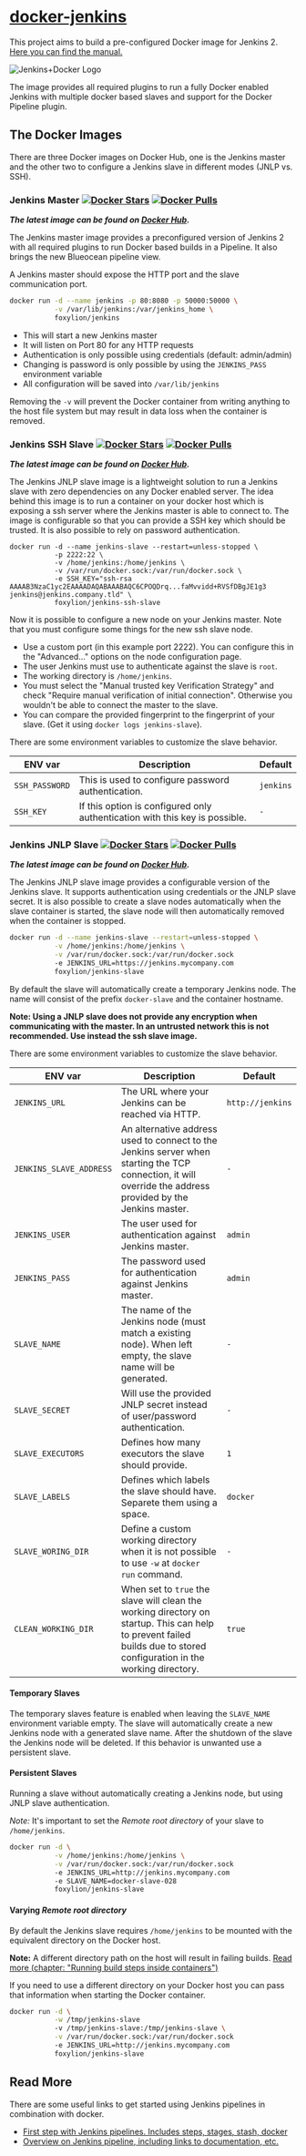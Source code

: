 # [docker-jenkins](https://github.com/foxylion/docker-jenkins#the-docker-images)

This project aims to build a pre-configured Docker image for Jenkins 2. [Here you can find the manual.](https://github.com/foxylion/docker-jenkins#the-docker-images)

![Jenkins+Docker Logo](https://raw.githubusercontent.com/foxylion/docker-jenkins/master/documentation/logo.png)

The image provides all required plugins to run a fully Docker enabled Jenkins
with multiple docker based slaves and support for the Docker Pipeline plugin.

## The Docker Images

There are three Docker images on Docker Hub, one is the Jenkins master and the
other two to configure a Jenkins slave in different modes (JNLP vs. SSH).

### Jenkins Master [![Docker Stars](https://img.shields.io/docker/stars/foxylion/jenkins.svg?style=flat-square)](https://hub.docker.com/r/foxylion/jenkins/) [![Docker Pulls](https://img.shields.io/docker/pulls/foxylion/jenkins.svg?style=flat-square)](https://hub.docker.com/r/foxylion/jenkins/)

***The latest image can be found on [Docker Hub](https://hub.docker.com/r/foxylion/jenkins/).***

The Jenkins master image provides a preconfigured version of Jenkins 2 with all
required plugins to run Docker based builds in a Pipeline. It also brings the new
Blueocean pipeline view.

A Jenkins master should expose the HTTP port and the slave communication port.

```bash
docker run -d --name jenkins -p 80:8080 -p 50000:50000 \
           -v /var/lib/jenkins:/var/jenkins_home \
           foxylion/jenkins
```

- This will start a new Jenkins master
- It will listen on Port 80 for any HTTP requests
- Authentication is only possible using credentials (default: admin/admin)
- Changing is password is only possible by using the `JENKINS_PASS` environment variable
- All configuration will be saved into `/var/lib/jenkins`

Removing the `-v` will prevent the Docker container from writing anything to
the host file system but may result in data loss when the container is removed.

### Jenkins SSH Slave [![Docker Stars](https://img.shields.io/docker/stars/foxylion/jenkins-ssh-slave.svg?style=flat-square)](https://hub.docker.com/r/foxylion/jenkins-ssh-slave/) [![Docker Pulls](https://img.shields.io/docker/pulls/foxylion/jenkins-ssh-slave.svg?style=flat-square)](https://hub.docker.com/r/foxylion/jenkins-ssh-slave/)

***The latest image can be found on [Docker Hub](https://hub.docker.com/r/foxylion/jenkins-ssh-slave/).***

The Jenkins JNLP slave image is a lightweight solution to run a Jenkins slave with
zero dependencies on any Docker enabled server.
The idea behind this image is to run a container on your docker host which is
exposing a ssh server where the Jenkins master is able to connect to.
The image is configurable so that you can provide a SSH key which should be
trusted. It is also possible to rely on password authentication.

```
docker run -d --name jenkins-slave --restart=unless-stopped \
           -p 2222:22 \
           -v /home/jenkins:/home/jenkins \
           -v /var/run/docker.sock:/var/run/docker.sock \
           -e SSH_KEY="ssh-rsa AAAAB3NzaC1yc2EAAAADAQABAAABAQC6CPOQDrq...faMvvidd+RVSfDBgJE1g3 jenkins@jenkins.company.tld" \
           foxylion/jenkins-ssh-slave
```

Now it is possible to configure a new node on your Jenkins master. Note that you
must configure some things for the new ssh slave node.

- Use a custom port (in this example port 2222). You can configure this
  in the "Advanced..." options on the node configuration page.
- The user Jenkins must use to authenticate against the slave is `root`.
- The working directory is `/home/jenkins`.
- You must select the "Manual trusted key Verification Strategy" and check
  "Require manual verification of initial connection". Otherwise you wouldn't be
  able to connect the master to the slave.
- You can compare the provided fingerprint to the fingerprint of your slave.
  (Get it using `docker logs jenkins-slave`).

There are some environment variables to customize the slave behavior.

| ENV var | Description | Default |
| ------- | ----------- | ------- |
| `SSH_PASSWORD` | This is used to configure password authentication. | `jenkins` |
| `SSH_KEY` | If this option is configured only authentication with this key is possible. | `-` |

### Jenkins JNLP Slave [![Docker Stars](https://img.shields.io/docker/stars/foxylion/jenkins-slave.svg?style=flat-square)](https://hub.docker.com/r/foxylion/jenkins-slave/) [![Docker Pulls](https://img.shields.io/docker/pulls/foxylion/jenkins-slave.svg?style=flat-square)](https://hub.docker.com/r/foxylion/jenkins-slave/)

***The latest image can be found on [Docker Hub](https://hub.docker.com/r/foxylion/jenkins-slave/).***

The Jenkins JNLP slave image provides a configurable version of the Jenkins slave. It
supports authentication using credentials or the JNLP slave secret. It is also
possible to create a slave nodes automatically when the slave container is
started, the slave node will then automatically removed when the container is
stopped.

```bash
docker run -d --name jenkins-slave --restart=unless-stopped \
           -v /home/jenkins:/home/jenkins \
           -v /var/run/docker.sock:/var/run/docker.sock
           -e JENKINS_URL=https://jenkins.mycompany.com
           foxylion/jenkins-slave
```

By default the slave will automatically create a temporary Jenkins node. The name
will consist of the prefix `docker-slave` and the container hostname.

**Note: Using a JNLP slave does not provide any encryption when communicating
with the master. In an untrusted network this is not recommended. Use instead
the ssh slave image.**

There are some environment variables to customize the slave behavior.

| ENV var | Description | Default |
| ------- | ----------- | ------- |
| `JENKINS_URL` | The URL where your Jenkins can be reached via HTTP. | `http://jenkins` |
| `JENKINS_SLAVE_ADDRESS` | An alternative address used to connect to the Jenkins server when starting the TCP connection, it will override the address provided by the Jenkins master. | `-` |
| `JENKINS_USER` | The user used for authentication against Jenkins master. | `admin` |
| `JENKINS_PASS` | The password used for authentication against Jenkins master. | `admin` |
| `SLAVE_NAME` | The name of the Jenkins node (must match a existing node). When left empty, the slave name will be generated. | `-` |
| `SLAVE_SECRET` | Will use the provided JNLP secret instead of user/password authentication. | `-` |
| `SLAVE_EXECUTORS` | Defines how many executors the slave should provide. | `1` |
| `SLAVE_LABELS`| Defines which labels the slave should have. Separete them using a space. | `docker` |
| `SLAVE_WORING_DIR`| Define a custom working directory when it is not possible to use `-w` at `docker run` command. | `-` |
| `CLEAN_WORKING_DIR` | When set to `true` the slave will clean the working directory on startup. This can help to prevent failed builds due to stored configuration in the working directory. | `true` |

#### Temporary Slaves

The temporary slaves feature is enabled when leaving the `SLAVE_NAME` environment
variable empty. The slave will automatically create a new Jenkins node with a
generated slave name. After the shutdown of the slave the Jenkins node will be
deleted. If this behavior is unwanted use a persistent slave.

#### Persistent Slaves

Running a slave without automatically creating a Jenkins node, but using JNLP slave authentication.

*Note:* It's important to set the *Remote root directory* of your slave to `/home/jenkins`.

```bash
docker run -d \
           -v /home/jenkins:/home/jenkins \
           -v /var/run/docker.sock:/var/run/docker.sock
           -e JENKINS_URL=http://jenkins.mycompany.com
           -e SLAVE_NAME=docker-slave-028
           foxylion/jenkins-slave
```

#### Varying *Remote root directory*

By default the Jenkins slave requires `/home/jenkins` to be mounted with the
equivalent directory on the Docker host.

**Note:** A different directory path on the host will result in failing builds.
[Read more (chapter: "Running build steps inside containers")](https://go.cloudbees.com/docs/cloudbees-documentation/cje-user-guide/chapter-docker-workflow.html)

If you need to use a different directory on your Docker host you can pass that
information when starting the Docker container.

```bash
docker run -d \
           -w /tmp/jenkins-slave
           -v /tmp/jenkins-slave:/tmp/jenkins-slave \
           -v /var/run/docker.sock:/var/run/docker.sock
           -e JENKINS_URL=http://jenkins.mycompany.com
           foxylion/jenkins-slave
```

## Read More

There are some useful links to get started using Jenkins pipelines in combination
with docker.

- [First step with Jenkins pipelines. Includes steps, stages, stash, docker](https://dzone.com/refcardz/continuous-delivery-with-jenkins-workflow)
- [Overview on Jenkins pipeline, including links to documentation, etc.](https://wilsonmar.github.io/jenkins2-pipeline/)
